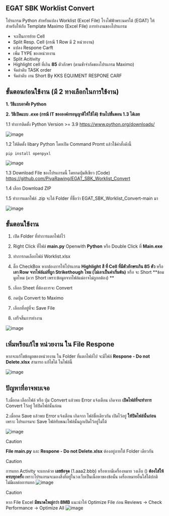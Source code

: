 ## EGAT SBK Worklist Convert
โปรแกรม Python สำหรับแปลง Worklist (Excel File) โรงไฟฟ้าพระนครใต้ (EGAT) ให้สำหรับให้กับ Template Maximo (Excel File)
การทำงานของโปรแกรม 
- จะเป็นการย้าย Cell
- Split Resp. Cell (กรณี 1 Row มี 2 หน่วยงาน)
- แปลง Respone Carft
- เพิ่ม TYPE ของหน่วยงาน
- Split Acitivity
- Highlight cell ที่เกิน **85** ตัวอักษร (ตามข้ำจำกัดของโปรแกรม Maximo)
- จัดลำดับ TASK order
- จัดลำดับ งาน Short By KKS EQUIMENT RESPONE CARF

## ขั้นตอนก่อนใช้งาน (มี 2 ทางเลือกในการใช้งาน)
**1. วิธีแบบอาศัย Python**

**2. วิธีเปิดแบบ .exe (กรณี IT ขององค์กรอนุญาติให้ใช้ได้) ข้ามไปขั้นตอน 1.3 ได้เลย**

1.1 ทำการติดตั้ง Python Version >= 3.9 https://www.python.org/downloads/

![image](https://github.com/user-attachments/assets/1f4ea6fd-9728-4a36-8a73-09e5e978a6bc)

1.2 ให้ติดตั้ง libary Python โดยเปิด Command Promt แล้วใช้คำสั่งดังนี้

```
pip install openpyxl
```
![image](https://github.com/user-attachments/assets/c218fdc6-8ede-4434-9ccb-6622f54ed635)
  
1.3 Download File ของโปรแกรมนี้ โดยกดปุ่มสีเขียว (Code) https://github.com/PiyaRawing/EGAT_SBK_Worklist_Convert

1.4 เลือก Download ZIP
 
1.5 ทำการแตกไฟล์ .zip จะได้ Folder ที่ชื่อว่า EGAT_SBK_Worklist_Convert-main มา

![image](https://github.com/user-attachments/assets/11a4eed2-36da-499b-bfcc-c775408c0d9c)

## ขั้นตอนใช้งาน
1. เปิด Folder ที่ทำการแตกไฟล์ไว้ 
 
2. Right Click ที่ไฟล์ **main.py** Openwith **Python** หรือ Double Click ที่ **Main.exe**

3. ทำการกดเลือกไฟล์ Worklist.xlsx

4. ติ๊ก CheckBox หากต้องการให้โปรแกรม **Highlight สี ที่ Cell ที่มีตัวอักษรเกิน 85 ตัว** หรือ **เอา Row จากไฟล์แม่ที่ถูก Strikethough ไหม (ไม่เอาเป็นค่าเริ่มต้น)** หรือ จะ Short **ข้อมมูลไหม (ควร Short เพราะข้อมูลจากไฟล์แม่อาจไม่ถูกกต้อง) **

5. เลือก Sheet ที่ต้องการจะ Convert

6. กดปุ่ม Convert to Maximo

7. เลือกที่อยู่ที่จะ Save File

8. เสร็จสิ้นการทำงาน

![image](https://github.com/user-attachments/assets/88b169f7-01ab-4ae5-bb89-5f501fe15081)


## เพิ่มหรือแก้ไข หน่วยงาน ใน File Respone
หากจะแก้ไขข้อมูลของหน่วยงาน ใน Folder ที่แตกไฟล์ไป จะมีไฟล์ **Respone - Do not Delete.xlsx** สามารถ แก้ไขได้ ในไฟล์นี้

![image](https://github.com/user-attachments/assets/ba1a1535-3b07-407f-8f69-d2736ddc42a1)

## ปัญหาที่อาจพบเจอ
1.เมื่อกด เลือกไฟล์ หรือ ปุ่ม Convert แล้วพบ Error แจ้งเตือน เกิดจาก **เปิดไฟล์ที่จะทำการ** Convert ไว้อยู่ ให้ปิดไฟล์นั้นก่อน

2.เมื่อกด Save แล้วพบ Error แจ้งเตือน เกิดจาก ไฟล์ชื่อเดียวกัน เปิดไว้อยู่ **ให้ปิดไฟล์นั้นก่อน** เพราะ โปรแกรมจะ Save ไฟล์ทับขณะไฟล์นั้นถูกเปิดไว้อยู่ไม่ได้

![image](https://github.com/user-attachments/assets/2e66d0bb-17a0-416f-9a6c-1a2fdc32235c)
 
> [!CAUTION]
> **File main.py** และ **Respone - Do not Delete.xlsx** ต้องอยู่ภายใต้ Folder เดียวกัน


> [!CAUTION]
> การแยก Activity จะแยกด้วย **เลขข้อจุด** (1.aaa2.bbb) หรือหากมีเครื่องหมาย วงเล็บ () **ต้องใส่ให้ครบทุกครั้ง** เพราะโปรแกรมจะมองสิ่งที่อยู่ในวงเว็บเป็นเนื้อหาของข้อนั้น เครื่องหมายอื่นใส่ได้ปกติไม่มีผลต่อการแยก
 ![image](https://github.com/user-attachments/assets/b66c8e6d-de17-4987-b149-4b3580b6a4e5)


> [!CAUTION]
> หาก File Excel **มีขนาดใหญ่กว่า 8MB** แนะนำให้ Optimize File ก่อน Reviews -> Check Performance -> Optimize All
![image](https://github.com/user-attachments/assets/65ec9420-d253-4dba-b47c-202113fd2690)

